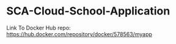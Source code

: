 # SCA-Cloud-School-Application

Link To Docker Hub repo: https://hub.docker.com/repository/docker/578563/myapp

